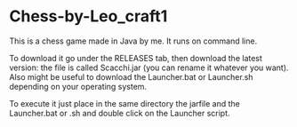 # Chess-by-Leo_craft1
This is a chess game made in Java by me. It runs on command line.

To download it go under the RELEASES tab, then download the latest version: the file is called Scacchi.jar (you can rename it whatever you want). Also might be useful to download the Launcher.bat or Launcher.sh depending on your operating system.

To execute it just place in the same directory the jarfile and the Launcher.bat or .sh and double click on the Launcher script.
